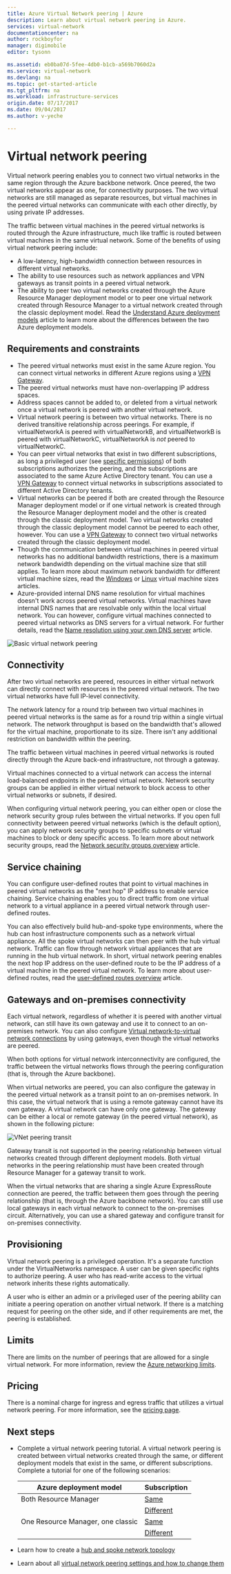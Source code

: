 ```yaml
---
title: Azure Virtual Network peering | Azure
description: Learn about virtual network peering in Azure.
services: virtual-network
documentationcenter: na
author: rockboyfor
manager: digimobile
editor: tysonn

ms.assetid: eb0ba07d-5fee-4db0-b1cb-a569b7060d2a
ms.service: virtual-network
ms.devlang: na
ms.topic: get-started-article
ms.tgt_pltfrm: na
ms.workload: infrastructure-services
origin.date: 07/17/2017
ms.date: 09/04/2017
ms.author: v-yeche

---
```

# Virtual network peering
Virtual network peering enables you to connect two virtual networks in the same region through the Azure backbone network. Once peered, the two virtual networks appear as one, for connectivity purposes. The two virtual networks are still managed as separate resources, but virtual machines in the peered virtual networks can communicate with each other directly, by using private IP addresses.

The traffic between virtual machines in the peered virtual networks is routed through the Azure infrastructure, much like traffic is routed between virtual machines in the same virtual network. Some of the benefits of using virtual network peering include:

* A low-latency, high-bandwidth connection between resources in different virtual networks.
* The ability to use resources such as network appliances and VPN gateways as transit points in a peered virtual network.
* The ability to peer two virtual networks created through the Azure Resource Manager deployment model or to peer one virtual network created through Resource Manager to a virtual network created through the classic deployment model. Read the [Understand Azure deployment models](../azure-resource-manager/resource-manager-deployment-model.md?toc=%2fvirtual-network%2ftoc.json) article to learn more about the differences between the two Azure deployment models.

## <a name="requirements-constraints"></a>Requirements and constraints

* The peered virtual networks must exist in the same Azure region. You can connect virtual networks in different Azure regions using a [VPN Gateway](../vpn-gateway/vpn-gateway-about-vpngateways.md?toc=%2fvirtual-network%2ftoc.json#V2V).
* The peered virtual networks must have non-overlapping IP address spaces.
* Address spaces cannot be added to, or deleted from a virtual network once a virtual network is peered with another virtual network.
* Virtual network peering is between two virtual networks. There is no derived transitive relationship across peerings. For example, if virtualNetworkA is peered with virtualNetworkB, and virtualNetworkB is peered with virtualNetworkC, virtualNetworkA is *not* peered to virtualNetworkC.
* You can peer virtual networks that exist in two different subscriptions, as long a privileged user (see [specific permissions](create-peering-different-deployment-models-subscriptions.md#permissions)) of both subscriptions authorizes the peering, and the subscriptions are associated to the same Azure Active Directory tenant. You can use a [VPN Gateway](../vpn-gateway/vpn-gateway-about-vpngateways.md?toc=%2fvirtual-network%2ftoc.json#V2V) to connect virtual networks in subscriptions associated to different Active Directory tenants.
* Virtual networks can be peered if both are created through the Resource Manager deployment model or if one virtual network is created through the Resource Manager deployment model and the other is created through the classic deployment model. Two virtual networks created through the classic deployment model cannot be peered to each other, however. You can use a [VPN Gateway](../vpn-gateway/vpn-gateway-about-vpngateways.md?toc=%2fvirtual-network%2ftoc.json#V2V) to connect two virtual networks created through the classic deployment model.
* Though the communication between virtual machines in peered virtual networks has no additional bandwidth restrictions, there is a maximum network bandwidth depending on the virtual machine size that still applies. To learn more about maximum network bandwidth for different virtual machine sizes, read the [Windows](../virtual-machines/windows/sizes.md?toc=%2fvirtual-network%2ftoc.json) or [Linux](../virtual-machines/linux/sizes.md?toc=%2fvirtual-network%2ftoc.json) virtual machine sizes articles.
* Azure-provided internal DNS name resolution for virtual machines doesn't work across peered virtual networks. Virtual machines have internal DNS names that are resolvable only within the local virtual network. You can however, configure virtual machines connected to peered virtual networks as DNS servers for a virtual network. For further details, read the [Name resolution using your own DNS server](virtual-networks-name-resolution-for-vms-and-role-instances.md#name-resolution-using-your-own-dns-server) article.

![Basic virtual network peering](./media/virtual-networks-peering-overview/figure01.png)

## Connectivity
After two virtual networks are peered, resources in either virtual network can directly connect with resources in the peered virtual network. The two virtual networks have full IP-level connectivity.

The network latency for a round trip between two virtual machines in peered virtual networks is the same as for a round trip within a single virtual network. The network throughput is based on the bandwidth that's allowed for the virtual machine, proportionate to its size. There isn't any additional restriction on bandwidth within the peering.

The traffic between virtual machines in peered virtual networks is routed directly through the Azure back-end infrastructure, not through a gateway.

Virtual machines connected to a virtual network can access the internal load-balanced endpoints in the peered virtual network. Network security groups can be applied in either virtual network to block access to other virtual networks or subnets, if desired.

When configuring virtual network peering, you can either open or close the network security group rules between the virtual networks. If you open full connectivity between peered virtual networks (which is the default option), you can apply network security groups to specific subnets or virtual machines to block or deny specific access. To learn more about network security groups, read the [Network security groups overview](virtual-networks-nsg.md) article.

## Service chaining
You can configure user-defined routes that point to virtual machines in peered virtual networks as the "next hop" IP address to enable service chaining. Service chaining enables you to direct traffic from one virtual network to a virtual appliance in a peered virtual network through user-defined routes.

You can also effectively build hub-and-spoke type environments, where the hub can host infrastructure components such as a network virtual appliance. All the spoke virtual networks can then peer with the hub virtual network. Traffic can flow through network virtual appliances that are running in the hub virtual network. In short, virtual network peering enables the next hop IP address on the user-defined route to be the IP address of a virtual machine in the peered virtual network. To learn more about user-defined routes, read the [user-defined routes overview](virtual-networks-udr-overview.md) article.

## Gateways and on-premises connectivity
Each virtual network, regardless of whether it is peered with another virtual network, can still have its own gateway and use it to connect to an on-premises network. You can also configure [Virtual network-to-virtual network connections](../vpn-gateway/vpn-gateway-vnet-vnet-rm-ps.md?toc=%2fvirtual-network%2ftoc.json) by using gateways, even though the virtual networks are peered.

When both options for virtual network interconnectivity are configured, the traffic between the virtual networks flows through the peering configuration (that is, through the Azure backbone).

When virtual networks are peered, you can also configure the gateway in the peered virtual network as a transit point to an on-premises network. In this case, the virtual network that is using a remote gateway cannot have its own gateway. A virtual network can have only one gateway. The gateway can be either a local or remote gateway (in the peered virtual network), as shown in the following picture:

![VNet peering transit](./media/virtual-networks-peering-overview/figure02.png)

Gateway transit is not supported in the peering relationship between virtual networks created through different deployment models. Both virtual networks in the peering relationship must have been created through Resource Manager for a gateway transit to work.

When the virtual networks that are sharing a single Azure ExpressRoute connection are peered, the traffic between them goes through the peering relationship (that is, through the Azure backbone network). You can still use local gateways in each virtual network to connect to the on-premises circuit. Alternatively, you can use a shared gateway and configure transit for on-premises connectivity.

## Provisioning
Virtual network peering is a privileged operation. It's a separate function under the VirtualNetworks namespace. A user can be given specific rights to authorize peering. A user who has read-write access to the virtual network inherits these rights automatically.

A user who is either an admin or a privileged user of the peering ability can initiate a peering operation on another virtual network. If there is a matching request for peering on the other side, and if other requirements are met, the peering is established.

## Limits
There are limits on the number of peerings that are allowed for a single virtual network. For more information, review the [Azure networking limits](../azure-subscription-service-limits.md#networking-limits).

## Pricing
There is a nominal charge for ingress and egress traffic that utilizes a virtual network peering. For more information, see the [pricing page](https://www.azure.cn/pricing/details/networking/).

## <a name="next-steps"></a>Next steps

* Complete a virtual network peering tutorial. A virtual network peering is created between virtual networks created through the same, or different deployment models that exist in the same, or different subscriptions. Complete a tutorial for one of the following scenarios:

    |Azure deployment model  | Subscription  |
    |---------|---------|
    |Both Resource Manager |[Same](virtual-network-create-peering.md)|
    | |[Different](create-peering-different-subscriptions.md)|
    |One Resource Manager, one classic     |[Same](create-peering-different-deployment-models.md)|
    | |[Different](create-peering-different-deployment-models-subscriptions.md)|

* Learn how to create a [hub and spoke network topology](https://docs.microsoft.com/azure/architecture/reference-architectures/hybrid-networking/hub-spoke?toc=%2fazure%2fvirtual-network%2ftoc.json#vnet-peering) 
* Learn about all [virtual network peering settings and how to change them](virtual-network-manage-peering.md)

<!--Update_Description: wording update， update reference link-->